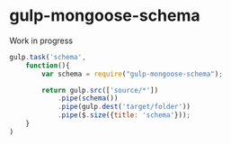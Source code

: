 # gulp-mongoose-schema


Work in progress

```JavaScript
gulp.task('schema',
    function(){
        var schema = require("gulp-mongoose-schema");

        return gulp.src(['source/*'])
            .pipe(schema())
            .pipe(gulp.dest('target/folder'))
            .pipe($.size({title: 'schema'}));
    }
)
```
